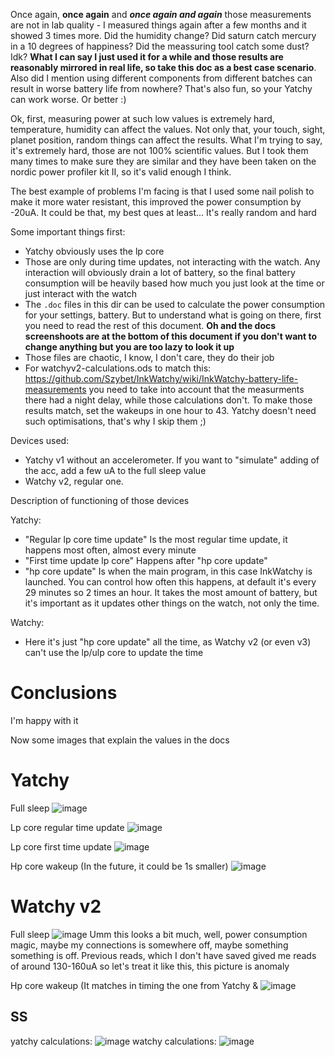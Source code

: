 Once again, **once again** and ***once again and again*** those measurements are not in lab quality - I measured things again after a few months and it showed 3 times more. Did the humidity change? Did saturn catch mercury in a 10 degrees of happiness? Did the meassuring tool catch some dust? Idk? **What I can say I just used it for a while and those results are reasonably mirrored in real life, so take this doc as a best case scenario**. Also did I mention using different components from different batches can result in worse battery life from nowhere? That's also fun, so your Yatchy can work worse. Or better :)

Ok, first, measuring power at such low values is extremely hard, temperature, humidity can affect the values. Not only that, your touch, sight, planet position, random things can affect the results. What I'm trying to say, it's extremely hard, those are not 100% scientific values. But I took them many times to make sure they are similar and they have been taken on the nordic power profiler kit II, so it's valid enough I think.

The best example of problems I'm facing is that I used some nail polish to make it more water resistant, this improved the power consumption by -20uA. It could be that, my best ques at least... It's really random and hard

Some important things first:
- Yatchy obviously uses the lp core
- Those are only during time updates, not interacting with the watch. Any interaction will obviously drain a lot of battery, so the final battery consumption will be heavily based how much you just look at the time or just interact with the watch
- The `.doc` files in this dir can be used to calculate the power consumption for your settings, battery. But to understand what is going on there, first you need to read the rest of this document. **Oh and the docs screenshoots are at the bottom of this document if you don't want to change anything but you are too lazy to look it up**
- Those files are chaotic, I know, I don't care, they do their job
- For watchyv2-calculations.ods to match this: https://github.com/Szybet/InkWatchy/wiki/InkWatchy-battery-life-measurements you need to take into account that the measurments there had a night delay, while those calculations don't. To make those results match, set the wakeups in one hour to 43. Yatchy doesn't need such optimisations, that's why I skip them ;)

Devices used:
- Yatchy v1 without an accelerometer. If you want to "simulate" adding of the acc, add a few uA to the full sleep value
- Watchy v2, regular one.

Description of functioning of those devices

Yatchy:
- "Regular lp core time update" Is the most regular time update, it happens most often, almost every minute
- "First time update lp core" Happens after "hp core update"
- "hp core update" Is when the main program, in this case InkWatchy is launched. You can control how often this happens, at default it's every 29 minutes so 2 times an hour. It takes the most amount of battery, but it's important as it updates other things on the watch, not only the time.

Watchy:
- Here it's just "hp core update" all the time, as Watchy v2 (or even v3) can't use the lp/ulp core to update the time

# Conclusions
I'm happy with it

Now some images that explain the values in the docs

# Yatchy
Full sleep
![image](https://github.com/user-attachments/assets/ff78eaad-d287-4639-84dc-20dbe2035dbc)

Lp core regular time update
![image](https://github.com/user-attachments/assets/cb023cbb-6f17-4412-8198-11fd53870f8d)

Lp core first time update
![image](https://github.com/user-attachments/assets/a6857df6-64bd-4416-a049-45af35411d41)

Hp core wakeup (In the future, it could be 1s smaller)
![image](https://github.com/user-attachments/assets/0e05d273-ec75-4e86-9856-9d4da2074eb5)

# Watchy v2
Full sleep
![image](https://github.com/user-attachments/assets/3913d16c-eb4e-42a6-bcf0-e9085811ddfd)
Umm this looks a bit much, well, power consumption magic, maybe my connections is somewhere off, maybe something something is off. Previous reads, which I don't have saved gived me reads of around 130-160uA so let's treat it like this, this picture is anomaly

Hp core wakeup (It matches in timing the one from Yatchy & 
![image](https://github.com/user-attachments/assets/a7943368-8797-48e2-aaf5-8506cdde526c)

## SS
yatchy calculations:
![image](https://github.com/user-attachments/assets/ef2ed400-6937-4ef2-9c66-0ff1e4b3c7ff)
watchy calculations:
![image](https://github.com/user-attachments/assets/e429c763-7090-4ff3-b6dc-d07b69283999)

